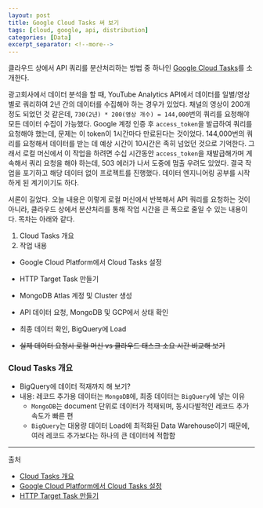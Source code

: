 ```yaml
---
layout: post
title: Google Cloud Tasks 써 보기
tags: [cloud, google, api, distribution]
categories: [Data]
excerpt_separator: <!--more-->
---
```

클라우드 상에서 API 쿼리를 분산처리하는 방법 중 하나인 [Google Cloud Tasks](https://cloud.google.com/tasks/docs/dual-overview)를 소개한다.<!--more-->

광고회사에서 데이터 분석을 할 때, YouTube Analytics API에서 데이터를 일별/영상별로 쿼리하여 2년 간의 데이터를 수집해야 하는 경우가 있었다. 채널의 영상이 200개 정도 되었던 것 같은데, `730(2년) * 200(영상 개수) = 144,000`번의 쿼리를 요청해야 모든 데이터 수집이 가능했다. Google 계정 인증 후 `access_token`을 발급하여 쿼리를 요청해야 했는데, 문제는 이 token이 1시간마다 만료된다는 것이었다. 144,000번의 쿼리를 요청해서 데이터를 받는 데 예상 시간이 10시간은 족히 넘었던 것으로 기억한다. 그래서 로컬 머신에서 이 작업을 하려면 수십 시간동안 `access_token`을 재발급해가며 계속해서 쿼리 요청을 해야 하는데, 503 에러가 나서 도중에 멈출 우려도 있었다. 결국 작업을 포기하고 해당 데이터 없이 프로젝트를 진행했다. 데이터 엔지니어링 공부를 시작하게 된 계기이기도 하다.

서론이 길었다. 오늘 내용은 이렇게 로컬 머신에서 반복해서 API 쿼리를 요청하는 것이 아니라, 클라우드 상에서 분산처리를 통해 작업 시간을 큰 폭으로 줄일 수 있는 내용이다. 목차는 아래와 같다.

1. Cloud Tasks 개요
2. 작업 내용
  - Google Cloud Platform에서 Cloud Tasks 설정
  - HTTP Target Task 만들기
  - MongoDB Atlas 계정 및 Cluster 생성
  - API 데이터 요청, MongoDB 및 GCP에서 상태 확인
  - 최종 데이터 확인, BigQuery에 Load

- ~~실제 데이터 요청시 로컬 머신 vs 클라우드 태스크 소요 시간 비교해 보기~~

### Cloud Tasks 개요




- BigQuery에 데이터 적재까지 해 보기?
- 내용: 레코드 추가용 데이터는 `MongoDB`에, 최종 데이터는 `BigQuery`에 넣는 이유
  - `MongoDB`는 document 단위로 데이터가 적재되며, 동시다발적인 레코드 추가 속도가 빠른 편
  - `BigQuery`는 대용량 데이터 Load에 최적화된 Data Warehouse이기 때문에, 여러 레코드 추가보다는 하나의 큰 데이터에 적합함

---
출처
- [Cloud Tasks 개요](https://cloud.google.com/tasks/docs/dual-overview)
- [Google Cloud Platform에서 Cloud Tasks 설정](https://cloud.google.com/tasks/docs/quickstart-appengine)
- [HTTP Target Task 만들기](https://cloud.google.com/tasks/docs/creating-http-target-tasks)
